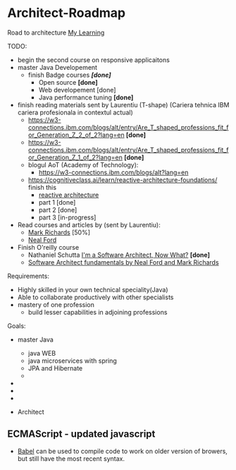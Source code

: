 # Architect-Roadmap
Road to architecture
[My Learning](https://github.com/jeffpascal/My-Learning/blob/master/README.md)

TODO: 
- begin the second course on responsive applicaitons
- master Java Developement
   - finish Badge courses ***[done]***
      - Open source **[done]**
      - Web developement [done]
      - Java performance tuning **[done]**
- finish reading materials sent by Laurentiu (T-shape) (Cariera tehnica IBM cariera profesionala in contextul actual)
   - https://w3-connections.ibm.com/blogs/alt/entry/Are_T_shaped_professions_fit_for_Generation_Z_2_of_2?lang=en **[done]**
   - https://w3-connections.ibm.com/blogs/alt/entry/Are_T_shaped_professions_fit_for_Generation_Z_1_of_2?lang=en **[done]**
   - blogul AoT (Academy of Technology):
      - https://w3-connections.ibm.com/blogs/alt?lang=en
   - https://cognitiveclass.ai/learn/reactive-architecture-foundations/ finish this
      - [reactive architecture](https://github.com/jeffpascal/Architect-Roadmap/blob/master/Reactive-Architecture.md)
      - part 1 [done]
      - part 2 [done]
      - part 3 [in-progress]
- Read courses and articles by (sent by Laurentiu):
   - [Mark Richards]( https://www.developertoarchitect.com/) [50%]
   - [Neal Ford]( http://nealford.com/) 
- Finish O'reilly course 
    - Nathaniel Schutta [I'm a Software Architect, Now What?](https://learning.oreilly.com/library/view/im-a-software/9781491935842/) **[done]**
    - [Software Architect fundamentals by Neal Ford and Mark Richards](https://learning.oreilly.com/videos/software-architecture-fundamentals/9781491998991)

    
Requirements: 
- Highly skilled in your own technical speciality(Java)
- Able to collaborate productively with other specialists
- mastery of one profession
   - build lesser capabilities in adjoining professions
   
   
Goals:
   - master Java
      - java WEB
      - java microservices with spring
      - JPA and Hibernate
      - 

- 
- 
- 
- Architect


## ECMAScript - updated javascript
- [Babel](https://babeljs.io/) can be used to compile code to work on older version of browers, but still have the most recent syntax.
